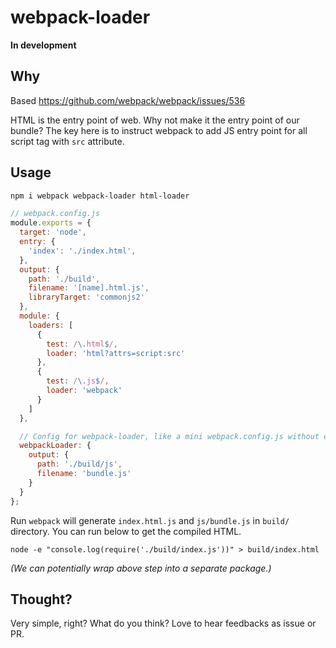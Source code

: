 # webpack-loader

**In development**

## Why

Based https://github.com/webpack/webpack/issues/536

HTML is the entry point of web. Why not make it the entry point of our bundle? The key here is to instruct webpack to add JS entry point for all script tag with `src` attribute.

## Usage

```sh
npm i webpack webpack-loader html-loader
```

```js
// webpack.config.js
module.exports = {
  target: 'node',
  entry: {
    'index': './index.html',
  },
  output: {
    path: './build',
    filename: '[name].html.js',
    libraryTarget: 'commonjs2'
  },
  module: {
    loaders: [
      {
        test: /\.html$/,
        loader: 'html?attrs=script:src'
      },
      {
        test: /\.js$/,
        loader: 'webpack'
      }
    ]
  },

  // Config for webpack-loader, like a mini webpack.config.js without entry
  webpackLoader: {
    output: {
      path: './build/js',
      filename: 'bundle.js'
    }
  }
};
```

Run `webpack` will generate `index.html.js` and `js/bundle.js` in `build/` directory. You can run below to get the compiled HTML.

```
node -e "console.log(require('./build/index.js'))" > build/index.html
```

_(We can potentially wrap above step into a separate package.)_

## Thought?

Very simple, right? What do you think? Love to hear feedbacks as issue or PR.
